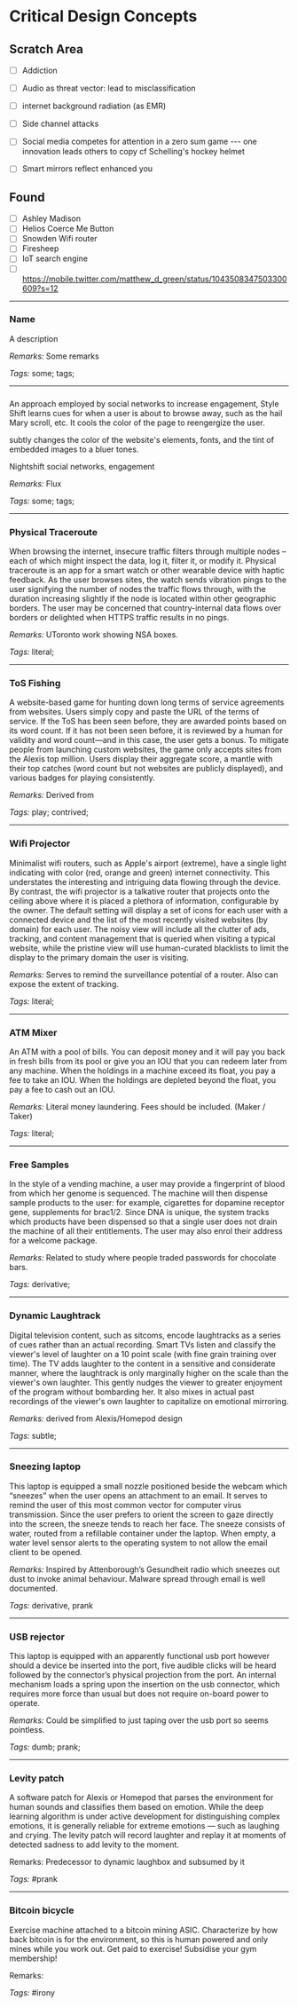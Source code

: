# Critical Design Concepts

## Scratch Area
- [ ] Addiction
- [ ] Audio as threat vector: lead to misclassification
- [ ] internet background radiation (as EMR)
- [ ] Side channel attacks
- [ ] Social media competes for attention in a zero sum game --- one innovation leads others to copy cf Schelling's hockey helmet
- [ ] Smart mirrors reflect enhanced you


## Found
- [ ] Ashley Madison
- [ ] Helios Coerce Me Button
- [ ] Snowden Wifi router
- [ ] Firesheep
- [ ] IoT search engine
- [ ] https://mobile.twitter.com/matthew_d_green/status/1043508347503300609?s=12

********************************

### Name

A description

_Remarks:_ Some remarks

_Tags:_ some; tags;

********************************

###

An approach employed by social networks to increase engagement, Style Shift learns cues for when a user is about to browse away, such as the hail Mary scroll, etc. It cools the color of the page to reengergize the user.

subtly changes the color of the website's elements, fonts, and the tint of embedded images to a bluer tones.

Nightshift social networks, engagement

_Remarks:_ Flux

_Tags:_ some; tags;

********************************

### Physical Traceroute

When browsing the internet, insecure traffic filters through multiple nodes – each of which might inspect the data, log it, filter it, or modify it. Physical traceroute is an app for a smart watch or other wearable device with haptic feedback. As the user browses sites, the watch sends vibration pings to the user signifying the number of nodes the traffic flows through, with the duration increasing slightly if the node is located within other geographic borders. The user may be concerned that country-internal data flows over borders or delighted when HTTPS traffic results in no pings.

_Remarks:_ UToronto work showing NSA boxes.

_Tags:_ literal;

********************************

### ToS Fishing

A website-based game for hunting down long terms of service agreements from websites. Users simply copy and paste the URL of the terms of service. If the ToS has been seen before, they are awarded points based on its word count. If it has not been seen before, it is reviewed by a human for validity and word count—and in this case, the user gets a bonus. To mitigate people from launching custom websites, the game only accepts sites from the Alexis top million. Users display their aggregate score, a mantle with their top catches (word count but not websites are publicly displayed), and various badges for playing consistently.

_Remarks:_ Derived from

_Tags:_ play; contrived;

********************************

### Wifi Projector

Minimalist wifi routers, such as Apple's airport (extreme), have a single light indicating with color (red, orange and green) internet connectivity. This understates the interesting and intriguing data flowing through the device. By contrast, the wifi projector is a talkative router that projects onto the ceiling above where it is placed a plethora of information, configurable by the owner. The default setting will display a set of icons for each user with a connected device and the list of the most recently visited websites (by domain) for each user. The noisy view will include all the clutter of ads, tracking, and content management that is queried when visiting a typical website, while the pristine view will use human-curated blacklists to limit the display to the primary domain the user is visiting.

_Remarks:_ Serves to remind the surveillance potential of a router. Also can expose the extent of tracking.

_Tags:_ literal;

********************************

### ATM Mixer

An ATM with a pool of bills. You can deposit money and it will pay you back in fresh bills from its pool or give you an IOU that you can redeem later from any machine. When the holdings in a machine exceed its float, you pay a fee to take an IOU. When the holdings are depleted beyond the float, you pay a fee to cash out an IOU.

_Remarks:_ Literal money laundering. Fees should be included. (Maker / Taker)

_Tags:_ literal;

********************************

### Free Samples

In the style of a vending machine, a user may provide a fingerprint of blood from which her genome is sequenced. The machine will then dispense sample products to the user: for example, cigarettes for dopamine receptor gene, supplements for brac1/2. Since DNA is unique, the system tracks which products have been dispensed so that a single user does not drain the machine of all their entitlements. The user may also enrol their address for a welcome package.

_Remarks:_ Related to study where people traded passwords for chocolate bars.

_Tags:_ derivative;

********************************

### Dynamic Laughtrack

Digital television content, such as sitcoms, encode laughtracks as a series of cues rather than an actual recording. Smart TVs listen and classify the viewer's level of laughter on a 10 point scale (with fine grain training over time). The TV adds laughter to the content in a sensitive and considerate manner, where the laughtrack is only marginally higher on the scale than the viewer's own laughter. This gently nudges the viewer to greater enjoyment of the program without bombarding her. It also mixes in actual past recordings of the viewer's own laughter to capitalize on emotional mirroring.

_Remarks:_ derived from Alexis/Homepod design

_Tags:_ subtle;

********************************

### Sneezing laptop

This laptop is equipped a small nozzle positioned beside the webcam which “sneezes” when the user opens an attachment to an email. It serves to remind the user of this most common vector for computer virus transmission. Since the user prefers to orient the screen to gaze directly into the screen, the sneeze tends to reach her face. The sneeze consists of water, routed from a refillable container under the laptop. When empty, a water level sensor alerts to the operating system to not allow the email client to be opened.

_Remarks:_ Inspired by Attenborough’s Gesundheit radio which sneezes out dust to invoke animal behaviour. Malware spread through email is well documented.

_Tags:_ derivative, prank

********************************

### USB rejector

This laptop is equipped with an apparently functional usb port however should a device be inserted into the port, five audible clicks will be heard followed by the connector’s physical projection from the port. An internal mechanism loads a spring upon the insertion on the usb connector, which requires more force than usual but does not require on-board power to operate.  

_Remarks:_ Could be simplified to just taping over the usb port so seems pointless.

_Tags:_ dumb; prank;

********************************

### Levity patch

A software patch for Alexis or Homepod that parses the environment for human sounds and classifies them based on emotion. While the deep learning algorithm is under active development for distinguishing complex emotions, it is generally reliable for extreme emotions — such as laughing and crying. The levity patch will record laughter and replay it at moments of detected sadness to add levity to the moment.

Remarks: Predecessor to dynamic laughbox and subsumed by it

_Tags:_ #prank

********************************

### Bitcoin bicycle

Exercise machine attached to a bitcoin mining ASIC. Characterize by how back
bitcoin is for the environment, so this is human powered and only mines while
you work out. Get paid to exercise! Subsidise your gym membership!

Remarks:

_Tags:_ #irony


